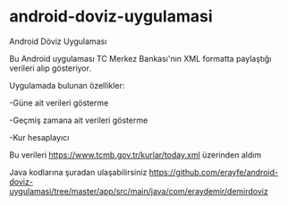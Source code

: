 # android-doviz-uygulamasi
Android Döviz Uygulaması

Bu Android uygulaması TC Merkez Bankası'nın XML formatta paylaştığı verileri alıp gösteriyor.

Uygulamada bulunan özellikler:

-Güne ait verileri gösterme

-Geçmiş zamana ait verileri gösterme

-Kur hesaplayıcı

Bu verileri https://www.tcmb.gov.tr/kurlar/today.xml üzerinden aldım

Java kodlarına şuradan ulaşabilirsiniz https://github.com/erayfe/android-doviz-uygulamasi/tree/master/app/src/main/java/com/eraydemir/demirdoviz
